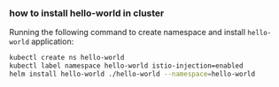 ### how to install hello-world in cluster

Running the following command to create namespace and install `hello-world` application:

```bash
kubectl create ns hello-world
kubectl label namespace hello-world istio-injection=enabled
helm install hello-world ./hello-world --namespace=hello-world
```
